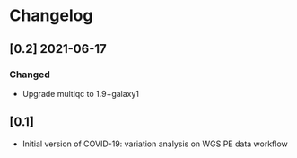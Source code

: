 # Changelog

## [0.2] 2021-06-17

### Changed

- Upgrade multiqc to 1.9+galaxy1


## [0.1]


- Initial version of COVID-19: variation analysis on WGS PE data workflow

